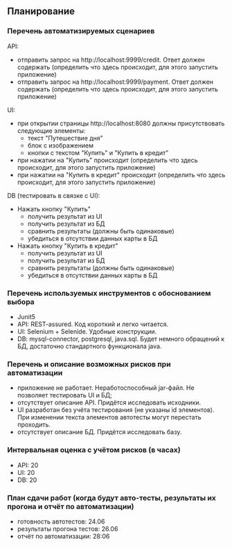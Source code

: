 ## Планирование

### Перечень автоматизируемых сценариев
API:
- отправить запрос на http://localhost:9999/credit. Ответ должен содержать (определить что здесь происходит, для этого запустить приложение)
- отправить запрос на http://localhost:9999/payment. Ответ должен содержать (определить что здесь происходит, для этого запустить приложение)

UI:
- при открытии страницы http://localhost:8080 должны присутствовать следующие элементы:
    - текст "Путешествие дня"
    - блок с изображением
    - кнопки с текстом "Купить" и "Купить в кредит"
- при нажатии на "Купить" происходит (определить что здесь происходит, для этого запустить приложение)
- при нажатии на "Купить в кредит" происходит (определить что здесь происходит, для этого запустить приложение)

DB (тестировать в связке с UI):
- Нажать кнопку "Купить"
  - получить результат из UI
  - получить результат из БД
  - сравнить результаты (должны быть одинаковые)
  - убедиться в отсутствии данных карты в БД
- Нажать кнопку "Купить в кредит"
  - получить результат из UI
  - получить результат из БД
  - сравнить результаты (должны быть одинаковые)
  - убедиться в отсутствии данных карты в БД

### Перечень используемых инструментов с обоснованием выбора
- Junit5
- API: REST-assured. Код короткий и легко читается.
- UI: Selenium + Selenide. Удобные конструкции.
- DB: mysql-connector, postgresql, java.sql. Будет немного обращений к БД, достаточно стандартного функционала java.

### Перечень и описание возможных рисков при автоматизации
- приложение не работает. Неработоспособный jar-файл. Не позволяет тестировать UI и БД;
- отсутствует описание API. Придётся исследовать исходники.
- UI разработан без учёта тестирования (не указаны id элементов). При изменении текста элементов автотесты могут перестать проходить.
- отсутствует описание БД. Придётся исследовать базу.

### Интервальная оценка с учётом рисков (в часах)
- API: 20
- UI: 20
- DB: 20

### План сдачи работ (когда будут авто-тесты, результаты их прогона и отчёт по автоматизации)
- готовность автотестов: 24.06
- результаты прогона тестов: 26.06
- отчёт по автоматизации: 28:06